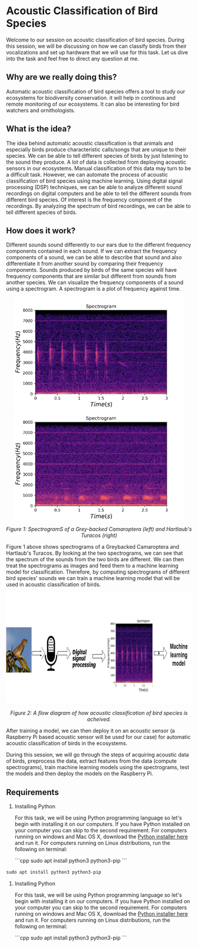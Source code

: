 # Acoustic Classification of Bird Species

Welcome to our session on acoustic classification of bird species. During this session, we will be discussing on how we can classify birds from their vocalizations and set up hardware that we will use for this task. Let us dive into the task and feel free to direct any question at me.

## Why are we really doing this?

Automatic acoustic classification of bird species offers a tool to study our ecosystems for biodiversity conservation. it will help in continous and remote monitoring of our ecosystems. It can also be interesting for bird watchers and ornithologists. 

## What is the idea?

The idea behind automatic acoustic classification is that animals and especially birds produce characteristic calls/songs that are unique to their species. We can be able to tell different species of birds by just listening to the sound they produce. A lot of data is collected from deploying acoustic sensors in our ecosystems. Manual classification of this data may turn to be a difficult task. However, we can automate the process of acoustic classification of bird species using machine learning. Using digital signal processing (DSP) techniques, we can be able to analyze different sound recordings on digital computers and be able to tell the different sounds from different bird species. Of interest is the frequency component of the recordings. By analyzing the spectrum of bird recordings, we can be able to tell different species of birds.

## How does it work?

Different sounds sound differently to our ears due to the different frequency components contained in each sound. If we can extract the frequency components of a sound, we can be able to describe that sound and also differentiate it from another sound by comparing their frequency components. Sounds produced by birds of the same species will have frequency components that are similar but different from sounds from another species. We can visualize the frequency components of a sound using a spectrogram. A spectrogram is a plot of frequency against time.

<p align="center">
  <img width="460" height="300" src="/assets/img/grey-backed.png">
  <img width="460" height="300" src="/assets/img/hartlaub's-turacos-spectrogram.png">
  
</p>

<p align="center"> 
  <em>Figure 1: SpectrogramS of a Grey-backed Camaroptera (left) and Hartlaub's Turacos (right)</em>
</p>

Figure 1 above shows spectrograms of a Greybacked Camaroptera and Hartlaub's Turacos. By looking at the two spectrograms, we can see that the spectrum of the sounds from the two birds are different. We can then treat the spectrograms as images and feed them to a machine learning model for classification. Therefore, by computing spectrograms of different bird species' sounds we can train a machine learning model that will be used in acoustic classification of birds. 

<p align="center">
  <img width="auto" height="300" src="/assets/img/dsp-ml.png"> 
</p>

<p align="center"> 
  <em>Figure 2: A flow diagram of how acoustic classification of bird species is acheived.</em>
</p>

After training a model, we can then deploy it on an acoustic sensor (a Raspberry Pi based acoustic sensor will be used for our case) for automatic acoustic classification of birds in the ecosystems. 

During this session, we will go through the steps of acquiring acoustic data of birds, preprocess the data, extract features from the data (compute spectrograms), train machine learning models using the spectrograms, test the models and then deploy the models on the Raspberry Pi.

## Requirements
<ol>
<li>Installing Python</li>
 <p> 
For this task, we will be using Python programming language so let's begin with installing it on our computers. If you have Python installed on your computer you can skip to the second requirement. For computers running on windows and Mac OS X, download the <a href="https://www.python.org/downloads/" target="_blank">Python installer here</a> and run it. For computers running on Linux distributions, run the following on terminal:  
</p>
```cpp
sudo apt install python3 python3-pip
```
</ol>

```cpp
sudo apt install python3 python3-pip
```

<ol>
<li>Installing Python</li>
 <p> 
For this task, we will be using Python programming language so let's begin with installing it on our computers. If you have Python installed on your computer you can skip to the second requirement. For computers running on windows and Mac OS X, download the <a href="https://www.python.org/downloads/" target="_blank">Python installer here</a> and run it. For computers running on Linux distributions, run the following on terminal:  
</p>
```cpp
sudo apt install python3 python3-pip
```
</ol>
